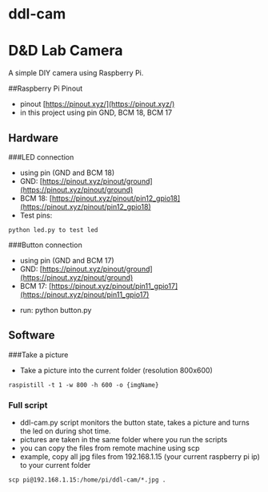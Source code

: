 # ddl-cam
# D&amp;D Lab Camera

A simple DIY camera using Raspberry Pi.

##Raspberry Pi Pinout
 * pinout [https://pinout.xyz/](https://pinout.xyz/)
 * in this project using pin GND, BCM 18, BCM 17

## Hardware
###LED connection
 * using pin (GND and BCM 18)
 * GND: [https://pinout.xyz/pinout/ground](https://pinout.xyz/pinout/ground)
 * BCM 18: [https://pinout.xyz/pinout/pin12_gpio18](https://pinout.xyz/pinout/pin12_gpio18)
 * Test pins:

 ```python led.py to test led```

###Button connection
 * using pin (GND and BCM 17)
 * GND: [https://pinout.xyz/pinout/ground](https://pinout.xyz/pinout/ground)
 * BCM 17: [https://pinout.xyz/pinout/pin11_gpio17](https://pinout.xyz/pinout/pin11_gpio17)
- run: python button.py 

## Software
###Take a picture
 * Take a picture into the current folder (resolution 800x600)

 ```raspistill -t 1 -w 800 -h 600 -o {imgName}```

### Full script
 * ddl-cam.py script monitors the button state, takes a picture and turns the led on during shot time.
 * pictures are taken in the same folder where you run the scripts
 * you can copy the files from remote machine using scp
 * example, copy all jpg files from 192.168.1.15 (your current raspberry pi ip)  to your current folder

```scp pi@192.168.1.15:/home/pi/ddl-cam/*.jpg .```
